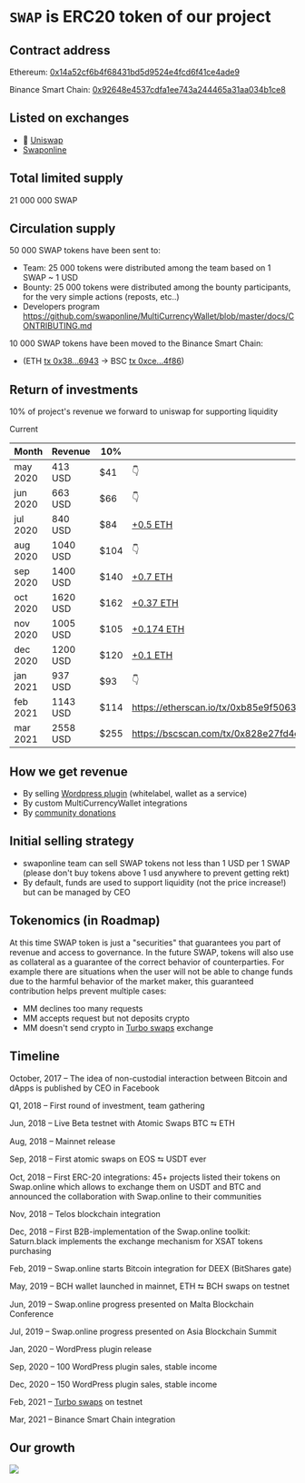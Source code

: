 # `SWAP` is ERC20 token of our project

## Contract address

Ethereum: [0x14a52cf6b4f68431bd5d9524e4fcd6f41ce4ade9](https://etherscan.io/token/0x14a52cf6b4f68431bd5d9524e4fcd6f41ce4ade9)

Binance Smart Chain: [0x92648e4537cdfa1ee743a244465a31aa034b1ce8](https://bscscan.com/token/0x92648e4537cdfa1ee743a244465a31aa034b1ce8)

## Listed on exchanges

- 🦄 [Uniswap](https://uniswap.info/pair/0x8dce5d9ed9fa147544be62bdf0e0f575528b4272)
- [Swaponline](https://swaponline.io/#/exchange/btc-to-swap)

## Total limited supply

21 000 000 SWAP

## Сirculation supply

50 000 SWAP tokens have been sent to:

- Team: 25 000 tokens were distributed among the team based on 1 SWAP ~ 1 USD
- Bounty: 25 000 tokens were distributed among the bounty participants, for the very simple actions (reposts, etc..)
- Developers program https://github.com/swaponline/MultiCurrencyWallet/blob/master/docs/CONTRIBUTING.md

10 000 SWAP tokens have been moved to the Binance Smart Chain:
- (ETH [tx 0x38...6943](https://etherscan.io/tx/0x388a66839a125e13468547ea9eb6ecc124b7af958d6d443e8ac0304c3ea86943) -> BSC [tx 0xce...4f86](https://bscscan.com/tx/0xceb4e38b0ffbdb7d2aac21b8b2e5494421ef9c2991a9e4c3cafbd6402beb4f86))

## Return of investments

10% of project's revenue we forward to uniswap for supporting liquidity

Current

| Month    | Revenue  | 10%   | Forwarded to uniswap                                                                                   |
| -------- | -------- | ----- | ------------------------------------------------------------------------------------------------------ |
| may 2020 | 413 USD  | \$41  | 👇                                                                                                     |
| jun 2020 | 663 USD  | \$66  | 👇                                                                                                     |
| jul 2020 | 840 USD  | \$84  | [+0.5 ETH](https://etherscan.io/tx/0xb5708aa91cd181b45aafc3fb92bdeea970a4359110a10f3fde6a4b42e0cabd14) |
| aug 2020 | 1040 USD | \$104 | 👇                                                                                                     |
| sep 2020 | 1400 USD | \$140 | [+0.7 ETH](https://etherscan.io/tx/0x7b70734c4a3ed1df347ac3d5ef1ba751f3068555c740cf0a5fb1e33c0dbfd160) |
| oct 2020 | 1620 USD | \$162 | [+0.37 ETH](https://etherscan.io/tx/0xbe89c49296e56b7a1dacf755c1dd9a71766477b1188527ddc95f5e832651384b) |
| nov 2020 | 1005 USD | \$105 | [+0.174 ETH](https://etherscan.io/tx/0x8eaf2eb6ae6fdfdda6fe40ed6ae3cdf84b118e0d77c0c6715ef9118f88c80ccb) |
| dec 2020 | 1200 USD | \$120 | [+0.1 ETH](https://etherscan.io/tx/0xb8358a0d3103eef6c25d1c079b6ce531ead41c2ae9b30569350e3d1a0297d5e9) |
| jan 2021 | 937 USD | \$93 | 👇 |
| feb 2021 | 1143 USD | \$114 | https://etherscan.io/tx/0xb85e9f5063ceab6458a1e59c8d4d0dfb359a98ccbfde4086952d359d05fdce9f |
| mar 2021 | 2558 USD | \$255 | https://bscscan.com/tx/0x828e27fd4ca6532440da0544b163ca6d00fb0acee1aacd2e7354ac63d1f4a114 |

## How we get revenue

- By selling [Wordpress plugin](https://codecanyon.net/item/multicurrency-crypto-wallet-and-exchange-widgets-for-wordpress/23532064) (whitelabel, wallet as a service)
- By custom MultiCurrencyWallet integrations
- By [community donations](/docs/DONATE.md)

## Initial selling strategy
- swaponline team can sell SWAP tokens not less than 1 USD per 1 SWAP (please don't buy tokens above 1 usd anywhere to prevent getting rekt)
- By default, funds are used to support liquidity (not the price increase!) but can be managed by CEO 

## Tokenomics (in Roadmap)

At this time SWAP token is just a "securities" that guarantees you part of revenue and access to governance. In the future SWAP, tokens will also use as collateral as a guarantee of the correct behavior of counterparties. For example there are situations when the user will not be able to change funds due to the harmful behavior of the market maker, this guaranteed contribution helps prevent multiple cases:

- MM declines too many requests
- MM accepts request but not deposits crypto
- MM doesn't send crypto in [Turbo swaps](https://github.com/swaponline/MultiCurrencyWallet/blob/master/docs/TURBO_SWAPS.md) exchange 

## Timeline 

October, 2017 – The idea of non-custodial interaction between Bitcoin and dApps is published by CEO in Facebook

Q1, 2018 – First round of investment, team gathering

Jun, 2018 – Live Beta testnet with Atomic Swaps BTC ⮀ ETH

Aug, 2018 – Mainnet release

Sep, 2018 – First atomic swaps on EOS ⮀ USDT ever

Oct, 2018 – First ERC-20 integrations: 45+ projects listed their tokens on Swap.online which allows to exchange them on USDT and BTC and announced the collaboration with Swap.online to their communities

Nov, 2018 – Telos blockchain integration

Dec, 2018 – First B2B-implementation of the Swap.online toolkit: Saturn.black implements the exchange mechanism for XSAT tokens purchasing

Feb, 2019 – Swap.online starts Bitcoin integration for DEEX (BitShares gate)

May, 2019 – BCH wallet launched in mainnet, ETH ⮀ BCH swaps on testnet

Jun, 2019 – Swap.online progress presented on Malta Blockchain Conference

Jul, 2019 – Swap.online progress presented on Asia Blockchain Summit

Jan, 2020 – WordPress plugin release

Sep, 2020 – 100 WordPress plugin sales, stable income

Dec, 2020 – 150 WordPress plugin sales, stable income

Feb, 2021 – [Turbo swaps](https://github.com/swaponline/MultiCurrencyWallet/blob/master/docs/TURBO_SWAPS.md) on testnet

Mar, 2021 – Binance Smart Chain integration

## Our growth

![](https://screenshots.wpmix.net/Telegram_BgGLGK1HWgMnk7BDad8VwuUWjjwDqQjy.png)
